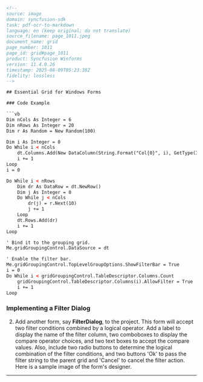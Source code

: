 ```html
<!--
source: image
domain: syncfusion-sdk
task: pdf-ocr-to-markdown
language: en (keep original; do not translate)
source_filename: page_1011.jpeg
document_name: grid
page_number: 1011
page_id: grid#page_1011
product: Syncfusion Winforms
version: 11.4.0.26
timestamp: 2025-08-09T05:23:38Z
fidelity: lossless
-->

## Essential Grid for Windows Forms

### Code Example

```vb
Dim nCols As Integer = 6
Dim nRows As Integer = 20
Dim r As Random = New Random(100)

Dim i As Integer = 0
Do While i < nCols
    dt.Columns.Add(New DataColumn(String.Format("Col{0}", i), GetType(Integer)))
    i += 1
Loop
i = 0

Do While i < nRows
    Dim dr As DataRow = dt.NewRow()
    Dim j As Integer = 0
    Do While j < nCols
        dr(j) = r.Next(10)
        j += 1
    Loop
    dt.Rows.Add(dr)
    i += 1
Loop

' Bind it to the grouping grid.
Me.gridGroupingControl.DataSource = dt

' Enable the filter bar.
Me.gridGroupingControl.TopLevelGroupOptions.ShowFilterBar = True
i = 0
Do While i < gridGroupingControl.TableDescriptor.Columns.Count
    gridGroupingControl.TableDescriptor.Columns(i).AllowFilter = True
    i += 1
Loop
```

### Implementing a Filter Dialog

2. Add another form, say **FilterDialog**, to the project. This form will accept two filter conditions combined by a logical operator. Add a label to display the name of the filter column, two comboboxes to display the compare operator choices, and two text boxes to accept the compare values. Also, include two radio buttons to determine the logical combination of the filter conditions, and two buttons 'Ok' to pass the filter string to the parent grid and 'Cancel' to cancel the filter action. Here is a sample image of the form's designer.

---

<!-- tags: [Essential Grid, Windows Forms, Filter Dialog, Grid, Filter Bar] keywords: [Syncfusion, Winforms, Filter, GridGroupingControl, FilterDialog, AllowFilter, ShowFilterBar, TopLevelGroupOptions] -->
```